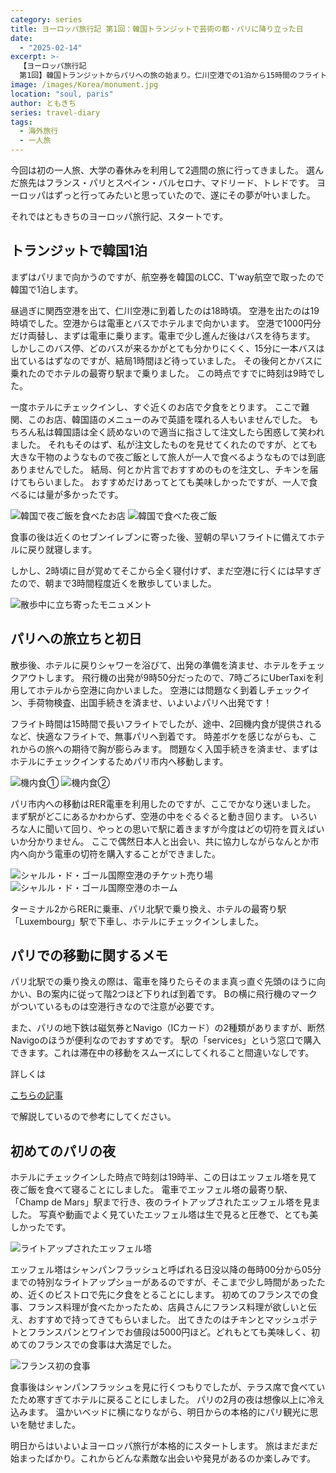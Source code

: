 ```yaml
---
category: series
title: ヨーロッパ旅行記 第1回：韓国トランジットで芸術の都・パリに降り立った日
date:
  - "2025-02-14"
excerpt: >-
  【ヨーロッパ旅行記
  第1回】韓国トランジットからパリへの旅の始まり。仁川空港での1泊から15時間のフライトを経てパリに到着。RER電車での市内移動、地下鉄Navigoカードの便利さ、初めて見た夜のエッフェル塔の感動まで。2025年2月のスペイン旅行の序章として、パリ初日の体験と実用的な交通情報をお届けします。
image: /images/Korea/monument.jpg
location: "soul, paris"
author: ともきち
series: travel-diary
tags:
  - 海外旅行
  - 一人旅
---
```


今回は初の一人旅、大学の春休みを利用して2週間の旅に行ってきました。
選んだ旅先はフランス・パリとスペイン・バルセロナ、マドリード、トレドです。
ヨーロッパはずっと行ってみたいと思っていたので、遂にその夢が叶いました。

それではともきちのヨーロッパ旅行記、スタートです。

## トランジットで韓国1泊

まずはパリまで向かうのですが、航空券を韓国のLCC、T'way航空で取ったので韓国で1泊します。

昼過ぎに関西空港を出て、仁川空港に到着したのは18時頃。
空港を出たのは19時頃でした。空港からは電車とバスでホテルまで向かいます。
空港で1000円分だけ両替し、まずは電車に乗ります。電車で少し進んだ後はバスを待ちます。
しかしこのバス停、どのバスが来るかがとても分かりにくく、15分に一本バスは出ているはずなのですが、結局1時間ほど待っていました。
その後何とかバスに乗れたのでホテルの最寄り駅まで乗りました。
この時点ですでに時刻は9時でした。

一度ホテルにチェックインし、すぐ近くのお店で夕食をとります。
ここで難関、このお店、韓国語のメニューのみで英語を喋れる人もいませんでした。
もちろん私は韓国語は全く読めないので適当に指さして注文したら困惑して笑われました。
それもそのはず、私が注文したものを見せてくれたのですが、とても大きな干物のようなもので夜ご飯として旅人が一人で食べるようなものでは到底ありませんでした。
結局、何とか片言でおすすめのものを注文し、チキンを届けてもらいました。
おすすめだけあってとても美味しかったですが、一人で食べるには量が多かったです。

![韓国で夜ご飯を食べたお店](/images/Korea/dinner-shop.jpg)
![韓国で食べた夜ご飯](/images/Korea/dinner.jpg)

食事の後は近くのセブンイレブンに寄った後、翌朝の早いフライトに備えてホテルに戻り就寝します。

しかし、2時頃に目が覚めてそこから全く寝付けず、まだ空港に行くには早すぎたので、朝まで3時間程度近くを散歩していました。

![散歩中に立ち寄ったモニュメント](/images/Korea/monument.jpg)

## パリへの旅立ちと初日

散歩後、ホテルに戻りシャワーを浴びて、出発の準備を済ませ、ホテルをチェックアウトします。
飛行機の出発が9時50分だったので、7時ごろにUberTaxiを利用してホテルから空港に向かいました。
空港には問題なく到着しチェックイン、手荷物検査、出国手続きを済ませ、いよいよパリへ出発です！

フライト時間は15時間で長いフライトでしたが、途中、2回機内食が提供されるなど、快適なフライトで、無事パリへ到着です。
時差ボケを感じながらも、これからの旅への期待で胸が膨らみます。
問題なく入国手続きを済ませ、まずはホテルにチェックインするためパリ市内へ移動します。

![機内食①](/images/Korea/in-flight-meal1.jpg)
![機内食②](/images/Korea/in-flight-meal2.jpg)

パリ市内への移動はRER電車を利用したのですが、ここでかなり迷いました。
まず駅がどこにあるかわからず、空港の中をぐるぐると動き回ります。
いろいろな人に聞いて回り、やっとの思いで駅に着きますが今度はどの切符を買えばいいか分かりません。
ここで偶然日本人と出会い、共に協力しながらなんとか市内へ向かう電車の切符を購入することができました。

![シャルル・ド・ゴール国際空港のチケット売り場](/images/France/airport-ticket-window.jpg)
![シャルル・ド・ゴール国際空港のホーム](/images/France/airport-metro-station.jpg)

ターミナル2からRERに乗車、パリ北駅で乗り換え、ホテルの最寄り駅「Luxembourg」駅で下車し、ホテルにチェックインしました。

## パリでの移動に関するメモ

パリ北駅での乗り換えの際は、電車を降りたらそのまま真っ直ぐ先頭のほうに向かい、Bの案内に従って階2つほど下りれば到着です。
Bの横に飛行機のマークがついているものは空港行きなので注意が必要です。

また、パリの地下鉄は磁気券とNavigo（ICカード）の2種類がありますが、断然Navigoのほうが便利なのでおすすめです。
駅の「services」という窓口で購入できます。これは滞在中の移動をスムーズにしてくれること間違いなしです。

詳しくは

[こちらの記事](./Paris-Subway)

で解説しているので参考にしてください。

## 初めてのパリの夜

ホテルにチェックインした時点で時刻は19時半、この日はエッフェル塔を見て夜ご飯を食べて寝ることにしました。
電車でエッフェル塔の最寄り駅、「Champ de Mars」駅まで行き、夜のライトアップされたエッフェル塔を見ました。
写真や動画でよく見ていたエッフェル塔は生で見ると圧巻で、とても美しかったです。

![ライトアップされたエッフェル塔](/images/France/illuminated-eiffel-tower.jpg)

エッフェル塔はシャンパンフラッシュと呼ばれる日没以降の毎時00分から05分までの特別なライトアップショーがあるのですが、そこまで少し時間があったため、近くのビストロで先に夕食をとることにします。
初めてのフランスでの食事、フランス料理が食べたかったため、店員さんにフランス料理が欲しいと伝え、おすすめで持ってきてもらいました。
出てきたのはチキンとマッシュポテトとフランスパンとワインでお値段は5000円ほど。どれもとても美味しく、初めてのフランスでの食事は大満足でした。

![フランス初の食事](/images/France/dinner-with-eiffel-tower.jpg)

食事後はシャンパンフラッシュを見に行くつもりでしたが、テラス席で食べていたため寒すぎてホテルに戻ることにしました。
パリの2月の夜は想像以上に冷え込みます。
温かいベッドに横になりながら、明日からの本格的にパリ観光に思いを馳せました。

明日からはいよいよヨーロッパ旅行が本格的にスタートします。
旅はまだまだ始まったばかり。これからどんな素敵な出会いや発見があるのか楽しみです。
